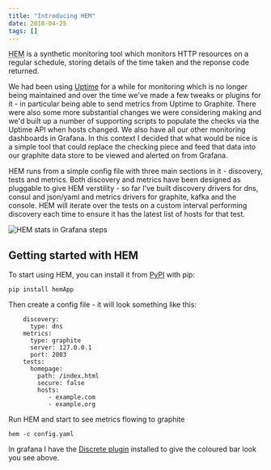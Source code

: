 ```yaml
---
title: "Introducing HEM"
date: 2018-04-25
tags: []
---
```


<abbr title="HTTP Endpoint Monitor">HEM</abbr> is a synthetic monitoring tool which monitors HTTP resources on a regular schedule, storing details of the time taken and the reponse code returned.

We had been using [Uptime](https://github.com/fzaninotto/uptime) for a while for monitoring which is no longer being maintained and over the time we've made a few tweaks or plugins for it - in particular being able to send metrics from Uptime to Graphite.  There were also some more substantial changes we were considering making and we'd built up a number of supporting scripts to populate the checks via the Uptime API when hosts changed.  We also have all our other monitoring dashboards in Grafana. In this context I decided that what would be nice is a simple tool that could replace the checking piece and feed that data into our graphite data store to be viewed and alerted on from Grafana. 

HEM runs from a simple config file with three main sections in it - discovery, tests and metrics.  Both discovery and metrics have been designed as pluggable to give HEM verstility - so far I've built discovery drivers for dns, consul and json/yaml and metrics drivers for graphite, kafka and the console.  HEM will iterate over the tests on a custom interval performing discovery each time to ensure it has the latest list of hosts for that test.  

![HEM stats in Grafana steps](/images/hem-grafana.png)

## Getting started with HEM

To start using HEM, you can install it from [PyPI](https://pypi.org/project/hemApp/) with pip:

    pip install hemApp

Then create a config file - it will look something like this:

        discovery:
          type: dns
        metrics:
          type: graphite
          server: 127.0.0.1
          port: 2003
        tests:
          homepage:
            path: /index.html
            secure: false
            hosts:
               - example.com
               - example.org

Run HEM and start to see metrics flowing to graphite

    hem -c config.yaml

In grafana I have the [Discrete plugin](https://grafana.com/plugins/natel-discrete-panel) installed to give the coloured bar look you see above. 
